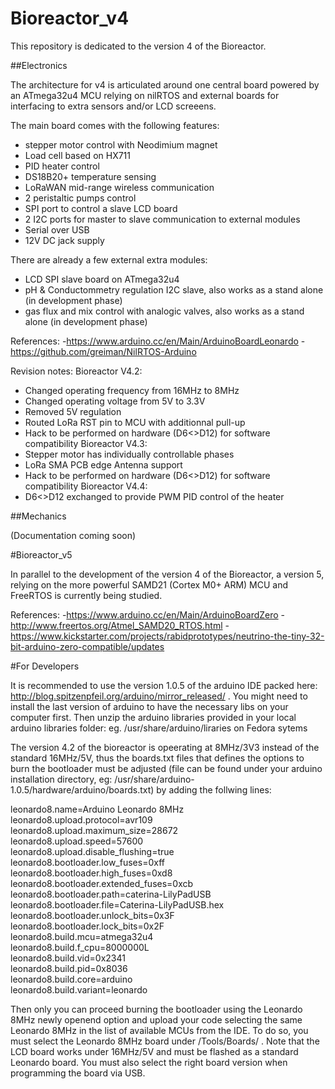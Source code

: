# Bioreactor_v4

This repository is dedicated to the version 4 of the Bioreactor.

##Electronics

The architecture for v4 is articulated around one central board powered by 
an ATmega32u4 MCU relying on nilRTOS and external boards for interfacing
to extra sensors and/or LCD screeens.

The main board comes with the following features:
- stepper motor control with Neodimium magnet
- Load cell based on HX711
- PID heater control
- DS18B20+ temperature sensing
- LoRaWAN mid-range wireless communication
- 2 peristaltic pumps control
- SPI port to control a slave LCD board
- 2 I2C ports for master to slave communication to external modules
- Serial over USB
- 12V DC jack supply

There are already a few external extra modules:
- LCD SPI slave board on ATmega32u4
- pH & Conductommetry regulation I2C slave, also works as a stand alone (in development phase)
- gas flux and mix control with analogic valves, also works as a stand alone (in development phase)

References:
-https://www.arduino.cc/en/Main/ArduinoBoardLeonardo
-https://github.com/greiman/NilRTOS-Arduino

Revision notes:
Bioreactor V4.2:
- Changed operating frequency from 16MHz to 8MHz
- Changed operating voltage from 5V to 3.3V
- Removed 5V regulation
- Routed LoRa RST pin to MCU with additionnal pull-up
- Hack to be performed on hardware (D6<>D12) for software compatibility
Bioreactor V4.3:
- Stepper motor has individually controllable phases
- LoRa SMA PCB edge Antenna support
- Hack to be performed on hardware (D6<>D12) for software compatibility
Bioreactor V4.4:
- D6<>D12 exchanged to provide PWM PID control of the heater

##Mechanics

(Documentation coming soon)

#Bioreactor_v5

In parallel to the development of the version 4 of the Bioreactor, a version 5, relying on the 
more powerful SAMD21 (Cortex M0+ ARM) MCU and FreeRTOS is currently being studied.

References:
-https://www.arduino.cc/en/Main/ArduinoBoardZero
-http://www.freertos.org/Atmel_SAMD20_RTOS.html
-https://www.kickstarter.com/projects/rabidprototypes/neutrino-the-tiny-32-bit-arduino-zero-compatible/updates


#For Developers

It is recommended to use the version 1.0.5 of the arduino IDE packed here: http://blog.spitzenpfeil.org/arduino/mirror_released/ . You might need to install the last version of arduino to have the necessary libs on your computer first.
Then unzip the arduino libraries provided in your local arduino libraries folder: 
eg. /usr/share/arduino/liraries on Fedora sytems

The version 4.2 of the bioreactor is opeerating at 8MHz/3V3 instead of the standard 16MHz/5V, thus the boards.txt files
that defines the options to burn the bootloader must be adjusted (file can be found under your arduino installation directory, eg: /usr/share/arduino-1.0.5/hardware/arduino/boards.txt)
by adding the follwing lines:

leonardo8.name=Arduino Leonardo 8MHz<br />
leonardo8.upload.protocol=avr109<br />
leonardo8.upload.maximum_size=28672<br />
leonardo8.upload.speed=57600<br />
leonardo8.upload.disable_flushing=true<br />
leonardo8.bootloader.low_fuses=0xff<br />
leonardo8.bootloader.high_fuses=0xd8<br />
leonardo8.bootloader.extended_fuses=0xcb<br />
leonardo8.bootloader.path=caterina-LilyPadUSB<br />
leonardo8.bootloader.file=Caterina-LilyPadUSB.hex<br />
leonardo8.bootloader.unlock_bits=0x3F<br />
leonardo8.bootloader.lock_bits=0x2F<br />
leonardo8.build.mcu=atmega32u4<br />
leonardo8.build.f_cpu=8000000L<br />
leonardo8.build.vid=0x2341<br />
leonardo8.build.pid=0x8036<br />
leonardo8.build.core=arduino<br />
leonardo8.build.variant=leonardo<br />

Then only you can proceed burning the bootloader using the Leonardo 8MHz newly openend option and upload your code selecting the same Leonardo 8MHz in the list of available MCUs from the IDE.
To do so, you must select the Leonardo 8MHz board under /Tools/Boards/ . Note that the LCD board works under 16MHz/5V and must be flashed as a standard Leonardo board. You must also select the right board version when programming the board via USB.


